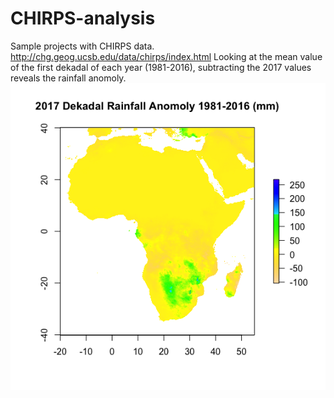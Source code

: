 # CHIRPS-analysis
Sample projects with CHIRPS data. http://chg.geog.ucsb.edu/data/chirps/index.html
Looking at the mean value of the first dekadal of each year (1981-2016), subtracting the 2017 values reveals the rainfall anomoly.
![Image](./Rainfall_Anomaly.png?raw=true)
